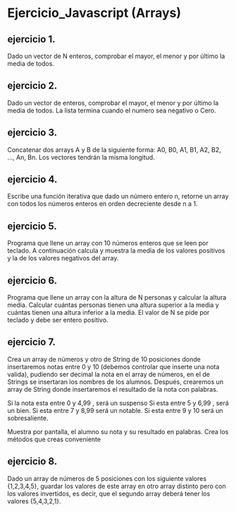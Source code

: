 # Ejercicio_Javascript (Arrays)

## ejercicio 1.
Dado un vector de N enteros, comprobar el mayor, el menor y por último la media de todos.

## ejercicio 2.
Dado un vector de enteros, comprobar el mayor, el menor y por último la media de todos. La lista
termina cuando el numero sea negativo o Cero.

## ejercicio 3.
Concatenar dos arrays A y B de la siguiente forma: A0, B0, A1, B1, A2, B2, ..., An, Bn. Los vectores
tendrán la misma longitud.

## ejercicio 4.
Escribe una función iterativa que dado un número entero n, retorne un array con todos los números
enteros en orden decreciente desde n a 1.

## ejercicio 5.
Programa que llene un array con 10 números enteros que se leen por teclado. A continuación calcula
y muestra la media de los valores positivos y la de los valores negativos del array.

## ejercicio 6.
Programa que llene un array con la altura de N personas y calcular la altura media. Calcular cuántas
personas tienen una altura superior a la media y cuántas tienen una altura inferior a la media. El
valor de N se pide por teclado y debe ser entero positivo.

## ejercicio 7.
Crea un array de números y otro de String de 10 posiciones donde insertaremos notas entre 0 y 10
(debemos controlar que inserte una nota valida), pudiendo ser decimal la nota en el array de
números, en el de Strings se insertaran los nombres de los alumnos.
Después, crearemos un array de String donde insertaremos el resultado de la nota con palabras.

Si la nota esta entre 0 y 4,99 , será un suspenso
Si esta entre 5 y 6,99 , será un bien.
Si esta entre 7 y 8,99 será un notable.
Si esta entre 9 y 10 será un sobresaliente.

Muestra por pantalla, el alumno su nota y su resultado en palabras. Crea los métodos que creas
conveniente

## ejercicio 8. 
Dado un array de números de 5 posiciones con los siguiente valores {1,2,3,4,5}, guardar los valores
de este array en otro array distinto pero con los valores invertidos, es decir, que el segundo array
deberá tener los valores {5,4,3,2,1}.